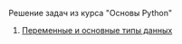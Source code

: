 Решение задач из курса "Основы Python"
1. [Переменные и основные типы данных](https://github.com/Nadya1004avt/Python_lesons/blob/main/First_Lesons.ipynb)
